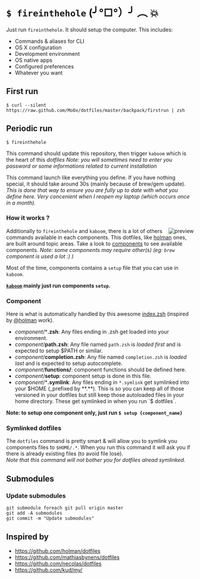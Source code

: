 # `$ fireinthehole` (╯°□°）╯ ︵ 💥

<img alt="" align="right" src="https://raw.github.com/MoOx/dotfiles/master/backpack/i/kabooya.gif" />

Just run `fireinthehole`. It should setup the computer.
This includes:

- Commands & aliases for CLI
- OS X configuration
- Development environment
- OS native apps
- Configured preferences
- Whatever you want

## First run

```
$ curl --silent https://raw.github.com/MoOx/dotfiles/master/backpack/firstrun | zsh
```

## Periodic run

```
$ fireinthehole
```

This command should update this repository, then trigger `kaboom` which is the heart of this _dotfiles_
_Note: you will sometimes need to enter you password or some informations related to current installation_

This command launch like everything you define. If you have nothing special, it should take around 30s (mainly because of brew/gem update).
_This is done that way to ensure you are fully up to date with what you define here. Very concenient when I reopen my laptop (which occurs once in a month)._

### How it works ?

<img alt="preview" align="right" src="https://raw.github.com/MoOx/dotfiles/master/backpack/i/fireinthehole.png" />

Additionally to `fireinthehole` and `kaboom`, there is a lot of others commands available in each components.
This dotfiles, like [holman](https://github.com/holman/dotfiles#topical) ones, are built around topic areas.
Take a look to [components](components) to see available components.
_Note: some components may require other(s) (eg: `brew` component is used a lot :) )_

Most of the time, components contains a `setup` file that you can use in `kaboom`.

**[`kaboom`](bin/kaboom) mainly just run components `setup`.**

### Component

Here is what is automatically handled by this awesome [index.zsh](index.zsh) (inspired by [@holman](https://github.com/holman) work).

- _component_/***.zsh**: Any files ending in .zsh get loaded into your environment.
- _component_/**path.zsh**: Any file named `path.zsh` is _loaded first_ and is expected to setup $PATH or similar.
- _component_/**completion.zsh**: Any file named `completion.zsh` is _loaded last_ and is expected to setup autocomplete.
- _component_/**functions/**: component functions should be defined here.
- _component_/**setup**: component setup is done in this file.
- _component_/***.symlink**: Any files ending in `*.symlink` get symlinked into your $HOME (_prefixed by **.**). This is so you can keep all of those versioned in your dotfiles but still keep those autoloaded files in your home directory. These get symlinked in when you run `$ dotfiles`.

**Note: to setup one component only, just run `$ setup {component_name}`**

### Symlinked dotfiles

The `dotfiles` command is pretty smart & will allow you to symlink you components files to `$HOME/.*`.
When you run this command it will ask you if there is already existing files (to avoid file lose).  
_Note that this command will not bother you for dotfiles alread symlinked._

## Submodules

### Update submodules

```shell
git submodule foreach git pull origin master
git add -A submodules
git commit -m "Update submodules"
```

## Inspired by

- https://github.com/holman/dotfiles
- https://github.com/mathiasbynens/dotfiles
- https://github.com/necolas/dotfiles
- https://github.com/kud/my/
